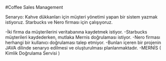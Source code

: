 #Coffee Sales Management

Senaryo: Kahve dükkanları için müşteri yönetimi yapan bir sistem yazmak istiyoruz. Starbucks ve Nero firması için çalışıyoruz. 

-İki firma da müşterilerini veritabanına kaydetmek istiyor.
-Starbucks müşterileri kaydederken, mutlaka Mernis doğrulaması istiyor. 
-Nero firması herhangi bir kullanıcı doğrulaması talep etmiyor.
-Bunları içeren bir projenin JAVA dilinde senaryo edilmesi ve oluşturulması planlanmaktadır.
-MERNİS ( Kimlik Doğrulama Servisi ) 
